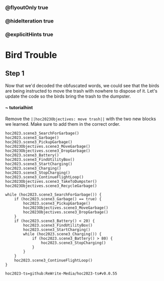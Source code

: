 ### @flyoutOnly true
### @hideIteration true
### @explicitHints true

# Bird Trouble

## Step 1
Now that we'd decoded the obfuscated words, we could see that the birds are being instructed to move the trash with nowhere to dispose of it. Let's update the code so the birds bring the trash to the dumpster.

#### ~ tutorialhint 
Remove the ``||hoc2023Objectives: move trash||`` with the two new blocks we learned. Make sure to add them in the correct order.

```ghost
hoc2023.scene3_SearchForGarbage()
hoc2023.scene3_Garbage()
hoc2023.scene3_PickupGarbage()
hoc2023Objectives.scene3_MoveGarbage()
hoc2023Objectives.scene3_DropGarbage()
hoc2023.scene3_Battery()
hoc2023.scene3_FindUtilityBox()
hoc2023.scene3_StartCharging()
hoc2023.scene3_Charging()
hoc2023.scene3_StopCharging()
hoc2023.scene3_ContinueFlightLoop()
hoc2023Objectives.scene3_TakeToDumpster()
hoc2023Objectives.scene3_RecycleGarbage()
```
```template
while (hoc2023.scene3_SearchForGarbage()) {
    if (hoc2023.scene3_Garbage() == true) {
        hoc2023.scene3_PickupGarbage()
        hoc2023Objectives.scene3_MoveGarbage()
        hoc2023Objectives.scene3_DropGarbage()
    }
    if (hoc2023.scene3_Battery() < 20) {
        hoc2023.scene3_FindUtilityBox()
        hoc2023.scene3_StartCharging()
        while (hoc2023.scene3_Charging()) {
            if (hoc2023.scene3_Battery() > 80) {
                hoc2023.scene3_StopCharging()
            }
        }
    }
    hoc2023.scene3_ContinueFlightLoop()
}

```

```package
hoc2023-ts=github:ReWrite-Media/hoc2023-ts#v0.0.55
```